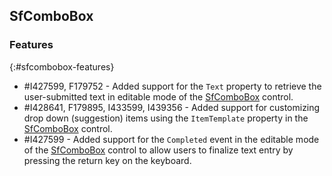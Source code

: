 ## SfComboBox

### Features
{:#sfcombobox-features}

* \#I427599, F179752 - Added support for the `Text` property to retrieve the user-submitted text in editable mode of the [SfComboBox](https://help.syncfusion.com/maui/combobox/overview) control.
* \#I428641, F179895, I433599, I439356 - Added support for customizing drop down (suggestion) items using the `ItemTemplate` property in the [SfComboBox](https://help.syncfusion.com/maui/combobox/overview) control.
* \#I427599 - Added support for the `Completed` event in the editable mode of the [SfComboBox](https://help.syncfusion.com/maui/combobox/overview) control to allow users to finalize text entry by pressing the return key on the keyboard.
